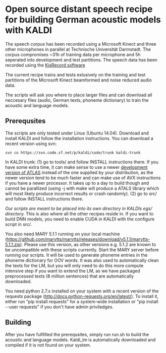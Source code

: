 # Open source distant speech recipe for building German acoustic models with KALDI
The speech corpus has been recorded using a Microsoft Kinect and three other microphones in parallel at Technische Universität Darmstadt. The corpus compromises ~31h of training data per microphone and 5h seperated into development and test partitions. The speech data has been recorded using the [KisRecord software](http://kisrecord.sourceforge.net/)

The current recipe trains and tests exlusively on the training and test partitions of the Microsoft Kinect beamformed and noise reduced audio data.

The scripts will ask you where to place larger files and can download all neccesary files (audio, German texts, phoneme dictionary) to train the acoustic and language models. 

## Prerequsites

The scripts are only tested under Linux (Ubuntu 14.04). Download and install KALDI and follow the installation instructions. You can download a recent version using svn:

```
svn co https://svn.code.sf.net/p/kaldi/code/trunk kaldi-trunk
```

In KALDI trunk:
(1) go to tools/  and follow INSTALL instructions there.
If you have some extra time, it can make sense to use a newer [development version of ATLAS](http://sourceforge.net/projects/math-atlas/files/Developer%20%28unstable%29/) instead of the one supplied by your distribution, as the newer version tend to be much faster and can make use of AVX instructions if you have a newer processor. It takes up to a day to build though and cannot be parallized (using -j with make will produce a ATALS library which will most likely produce incorrect results or crash randomly).
(2) go to src/ and follow INSTALL instructions there.

*Our scripts are meant to be placed into its own directory in KALDIs egs/ directory.* This is also where all the other recipes reside in. If you want to build DNN models, you need to enable CUDA in KALDI with the configure script in src/.

You also need MARY 5.1.1 running on your local machine (https://github.com/marytts/marytts/releases/download/v5.1.1/marytts-5.1.1.zip). Please use this version, as other versions e.g. 5.1.2 are known to be uncompatible with these scripts currently. Start the MARY server before running our scripts. It will be used to generate phoneme entries in the phoneme dictionary for OOV words. It was also used to automatically clean the texts for the LM, but you will only need to do this more compute intensive step if you want to extend the LM, as we have packaged preprocessed texts (8 million sentences) that are automatically downloaded.

You need python 2.7.x installed on your system with a recent version of the requests package (http://docs.python-requests.org/en/latest/). To install it, either run "pip install requests" for a system-wide installation or "pip install --user requests" if you don't have admin priviledges.

## Building 

After you have fullfilled the prerequsites, simply run run.sh to build the acoustic and language models. Kaldi_lm is automatically downloaded and compiled if it is not found on your system.

